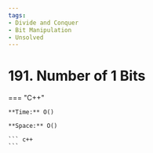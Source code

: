 ```yaml
---
tags:
- Divide and Conquer
- Bit Manipulation
- Unsolved
---
```



# 191. Number of 1 Bits

=== "C++"

    **Time:** O()

    **Space:** O()

    ``` c++
    ```